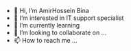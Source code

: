 - 👋 Hi, I’m AmirHossein Bina 
- 👀 I’m interested in IT support specialist 
- 🌱 I’m currently learning 
- 💞️ I’m looking to collaborate on ...
- 📫 How to reach me ...

<!---
ahbina/ahbina is a ✨ special ✨ repository because its `README.md` (this file) appears on your GitHub profile.
You can click the Preview link to take a look at your changes.
--->
